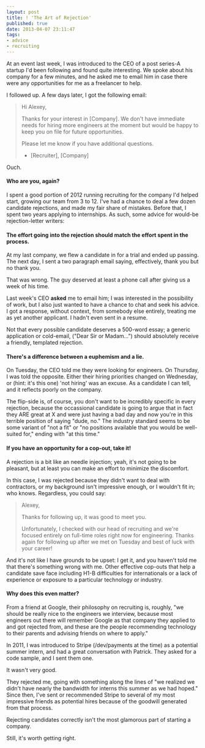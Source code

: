 ```yaml
---
layout: post
title: ! 'The Art of Rejection'
published: true
date: 2013-04-07 23:11:47
tags:
- advice
- recruiting
---
```


At an event last week, I was introduced to the CEO of a post series-A startup I'd been following and found quite interesting. We spoke about his company for a few minutes, and he asked me to email him in case there were any opportunities for me as a freelancer to help.

I followed up. A few days later, I got the following email:

> Hi Alexey,
>
> Thanks for your interest in [Company].  We don't have immediate needs for hiring more engineers at the moment but would be happy to keep you on file for future opportunities.
>
> Please let me know if you have additional questions.
>
> - [Recruiter], [Company]

Ouch.

#### Who are you, again?

I spent a good portion of 2012 running recruiting for the company I'd helped start, growing our team from 3 to 12. I've had a chance to deal a few dozen candidate rejections, and made my fair share of mistakes.  Before that, I spent two years applying to internships.  As such, some advice for would-be rejection-letter writers:

#### The effort going into the rejection should match the effort spent in the process.

At my last company, we flew a candidate in for a trial and ended up passing. The next day, I sent a two paragraph email saying, effectively, thank you but no thank you.

That was wrong. The guy deserved at least a phone call after giving us a week of his time.

Last week's CEO **asked** me to email him; I was interested in the possibility of work, but I also just wanted to have a chance to chat and seek his advice. I got a response, without context, from somebody else entirely, treating me as yet another applicant. I hadn't even sent in a resume.

Not that every possible candidate deserves a 500-word essay; a generic application or cold-email, ("Dear Sir or Madam...") should absolutely receive a friendly, templated rejection.

#### There's a difference between a euphemism and a lie.

On Tuesday, the CEO told me they were looking for engineers. On Thursday, I was told the opposite. Either their hiring priorities changed on Wednesday, or (hint: it's this one) 'not hiring' was an excuse.  As a candidate I can tell, and it reflects poorly on the company.

The flip-side is, of course, you don't want to be incredibly specific in every rejection, because the occassional candidate is going to argue that in fact they ARE great at X and were just having a bad day and now you're in this terrible position of saying "dude, no."  The industry standard seems to be some variant of "not a fit" or "no positions available that you would be well-suited for," ending with "at this time."

#### If you have an opportunity for a cop-out, take it!

A rejection is a bit like an needle injection; yeah, it's not going to be pleasant, but at least you can make an effort to minimize the discomfort.

In this case, I was rejected because they didn't want to deal with contractors, or my background isn't impressive enough, or I wouldn't fit in; who knows.  Regardless, you could say:

> Alexey,
>
> Thanks for following up, it was good to meet you.
>
> Unfortunately, I checked with our head of recruiting and we're focused entirely on full-time roles right now for engineering.  Thanks again for following up after we met on Tuesday and best of luck with your career!

And it's not like I have grounds to be upset: I get it, and you haven't told me that there's something wrong with me. Other effective cop-outs that help a candidate save face including H1-B difficulties for internationals or a lack of experience or exposure to a particular technology or industry.

#### Why does this even matter?
From a friend at Google, their philosophy on recruiting is, roughly, "we should be really nice to the engineers we interview, because most engineers out there will remember Google as that company they applied to and got rejected from, and these are the people recommending technology to their parents and advising friends on where to apply."

In 2011, I was introduced to Stripe (/dev/payments at the time) as a potential summer intern, and had a great conversation with Patrick.  They asked for a code sample, and I sent them one.

It wasn't very good.

They rejected me, going with something along the lines of "we realized we didn't have nearly the bandwidth for interns this summer as we had hoped."  Since then, I've sent or recommended Stripe to several of my most impressive friends as potential hires because of the goodwill generated from that process.

Rejecting candidates correctly isn't the most glamorous part of starting a company.

Still, it's worth getting right.
